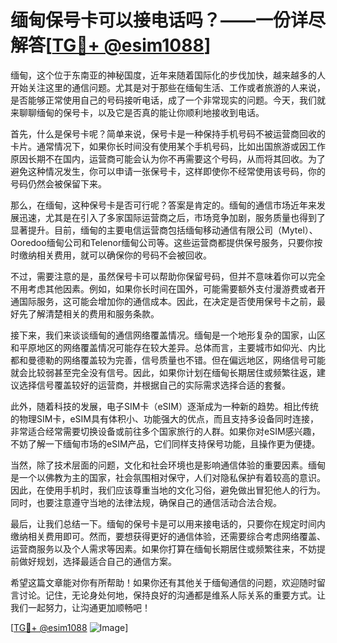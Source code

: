 # 缅甸保号卡可以接电话吗？——一份详尽解答[[TG💪+ @esim1088](https://t.me/s/esim1088)]

缅甸，这个位于东南亚的神秘国度，近年来随着国际化的步伐加快，越来越多的人开始关注这里的通信问题。尤其是对于那些在缅甸生活、工作或者旅游的人来说，是否能够正常使用自己的号码接听电话，成了一个非常现实的问题。今天，我们就来聊聊缅甸的保号卡，以及它是否真的能让你顺利地接收到电话。

首先，什么是保号卡呢？简单来说，保号卡是一种保持手机号码不被运营商回收的卡片。通常情况下，如果你长时间没有使用某个手机号码，比如出国旅游或因工作原因长期不在国内，运营商可能会认为你不再需要这个号码，从而将其回收。为了避免这种情况发生，你可以申请一张保号卡，这样即使你不经常使用该号码，你的号码仍然会被保留下来。

那么，在缅甸，这种保号卡是否可行呢？答案是肯定的。缅甸的通信市场近年来发展迅速，尤其是在引入了多家国际运营商之后，市场竞争加剧，服务质量也得到了显著提升。目前，缅甸的主要电信运营商包括缅甸移动通信有限公司（Mytel）、Ooredoo缅甸公司和Telenor缅甸公司等。这些运营商都提供保号服务，只要你按时缴纳相关费用，就可以确保你的号码不会被回收。

不过，需要注意的是，虽然保号卡可以帮助你保留号码，但并不意味着你可以完全不用考虑其他因素。例如，如果你长时间在国外，可能需要额外支付漫游费或者开通国际服务，这可能会增加你的通信成本。因此，在决定是否使用保号卡之前，最好先了解清楚相关的费用和服务条款。

接下来，我们来谈谈缅甸的通信网络覆盖情况。缅甸是一个地形复杂的国家，山区和平原地区的网络覆盖情况可能存在较大差异。总体而言，主要城市如仰光、内比都和曼德勒的网络覆盖较为完善，信号质量也不错。但在偏远地区，网络信号可能就会比较弱甚至完全没有信号。因此，如果你计划在缅甸长期居住或频繁往返，建议选择信号覆盖较好的运营商，并根据自己的实际需求选择合适的套餐。

此外，随着科技的发展，电子SIM卡（eSIM）逐渐成为一种新的趋势。相比传统的物理SIM卡，eSIM具有体积小、功能强大的优点，而且支持多设备同时连接，非常适合经常需要切换设备或前往多个国家旅行的人群。如果你对eSIM感兴趣，不妨了解一下缅甸市场的eSIM产品，它们同样支持保号功能，且操作更为便捷。

当然，除了技术层面的问题，文化和社会环境也是影响通信体验的重要因素。缅甸是一个以佛教为主的国家，社会氛围相对保守，人们对隐私保护有着较高的意识。因此，在使用手机时，我们应该尊重当地的文化习俗，避免做出冒犯他人的行为。同时，也要注意遵守当地的法律法规，确保自己的通信活动合法合规。

最后，让我们总结一下。缅甸的保号卡是可以用来接电话的，只要你在规定时间内缴纳相关费用即可。然而，要想获得更好的通信体验，还需要综合考虑网络覆盖、运营商服务以及个人需求等因素。如果你打算在缅甸长期居住或频繁往来，不妨提前做好规划，选择最适合自己的通信方案。

希望这篇文章能对你有所帮助！如果你还有其他关于缅甸通信的问题，欢迎随时留言讨论。记住，无论身处何地，保持良好的沟通都是维系人际关系的重要方式。让我们一起努力，让沟通更加顺畅吧！

[[TG💪+ @esim1088](https://t.me/s/esim1088) ![Image](https://i.postimg.cc/4NQfJmqS/Snipaste-2025-05-13-00-14-12.png)]